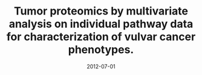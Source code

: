 ---
link: https://dx.doi.org/10.1074/mcp.M112.016998
journal: Molecular & cellular proteomics &#58; MCP
title: Tumor proteomics by multivariate analysis on individual pathway data for characterization of vulvar cancer phenotypes.
date: 2012-07-01
authors: Sandberg, A, Lindell, G, Källström, BN, Branca, RM, Danielsson, KG, Dahlberg, M, Larson, B, Forshed, J, Lehtiö, J
---